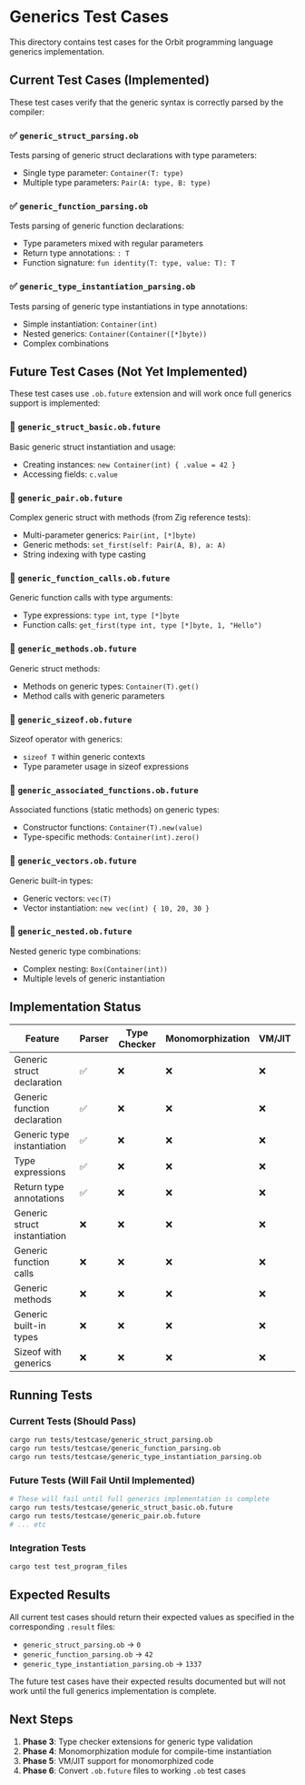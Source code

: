 # Generics Test Cases

This directory contains test cases for the Orbit programming language generics implementation.

## Current Test Cases (Implemented)

These test cases verify that the generic syntax is correctly parsed by the compiler:

### ✅ `generic_struct_parsing.ob`
Tests parsing of generic struct declarations with type parameters:
- Single type parameter: `Container(T: type)`
- Multiple type parameters: `Pair(A: type, B: type)`

### ✅ `generic_function_parsing.ob`
Tests parsing of generic function declarations:
- Type parameters mixed with regular parameters
- Return type annotations: `: T`
- Function signature: `fun identity(T: type, value: T): T`

### ✅ `generic_type_instantiation_parsing.ob`
Tests parsing of generic type instantiations in type annotations:
- Simple instantiation: `Container(int)`
- Nested generics: `Container(Container([*]byte))`
- Complex combinations

## Future Test Cases (Not Yet Implemented)

These test cases use `.ob.future` extension and will work once full generics support is implemented:

### 🔮 `generic_struct_basic.ob.future`
Basic generic struct instantiation and usage:
- Creating instances: `new Container(int) { .value = 42 }`
- Accessing fields: `c.value`

### 🔮 `generic_pair.ob.future`
Complex generic struct with methods (from Zig reference tests):
- Multi-parameter generics: `Pair(int, [*]byte)`
- Generic methods: `set_first(self: Pair(A, B), a: A)`
- String indexing with type casting

### 🔮 `generic_function_calls.ob.future`
Generic function calls with type arguments:
- Type expressions: `type int`, `type [*]byte`
- Function calls: `get_first(type int, type [*]byte, 1, "Hello")`

### 🔮 `generic_methods.ob.future`
Generic struct methods:
- Methods on generic types: `Container(T).get()`
- Method calls with generic parameters

### 🔮 `generic_sizeof.ob.future`
Sizeof operator with generics:
- `sizeof T` within generic contexts
- Type parameter usage in sizeof expressions

### 🔮 `generic_associated_functions.ob.future`
Associated functions (static methods) on generic types:
- Constructor functions: `Container(T).new(value)`
- Type-specific methods: `Container(int).zero()`

### 🔮 `generic_vectors.ob.future`
Generic built-in types:
- Generic vectors: `vec(T)`
- Vector instantiation: `new vec(int) { 10, 20, 30 }`

### 🔮 `generic_nested.ob.future`
Nested generic type combinations:
- Complex nesting: `Box(Container(int))`
- Multiple levels of generic instantiation

## Implementation Status

| Feature | Parser | Type Checker | Monomorphization | VM/JIT |
|---------|--------|--------------|------------------|--------|
| Generic struct declaration | ✅ | ❌ | ❌ | ❌ |
| Generic function declaration | ✅ | ❌ | ❌ | ❌ |
| Generic type instantiation | ✅ | ❌ | ❌ | ❌ |
| Type expressions | ✅ | ❌ | ❌ | ❌ |
| Return type annotations | ✅ | ❌ | ❌ | ❌ |
| Generic struct instantiation | ❌ | ❌ | ❌ | ❌ |
| Generic function calls | ❌ | ❌ | ❌ | ❌ |
| Generic methods | ❌ | ❌ | ❌ | ❌ |
| Generic built-in types | ❌ | ❌ | ❌ | ❌ |
| Sizeof with generics | ❌ | ❌ | ❌ | ❌ |

## Running Tests

### Current Tests (Should Pass)
```bash
cargo run tests/testcase/generic_struct_parsing.ob
cargo run tests/testcase/generic_function_parsing.ob  
cargo run tests/testcase/generic_type_instantiation_parsing.ob
```

### Future Tests (Will Fail Until Implemented)
```bash
# These will fail until full generics implementation is complete
cargo run tests/testcase/generic_struct_basic.ob.future
cargo run tests/testcase/generic_pair.ob.future
# ... etc
```

### Integration Tests
```bash
cargo test test_program_files
```

## Expected Results

All current test cases should return their expected values as specified in the corresponding `.result` files:

- `generic_struct_parsing.ob` → `0`
- `generic_function_parsing.ob` → `42`  
- `generic_type_instantiation_parsing.ob` → `1337`

The future test cases have their expected results documented but will not work until the full generics implementation is complete.

## Next Steps

1. **Phase 3**: Type checker extensions for generic type validation
2. **Phase 4**: Monomorphization module for compile-time instantiation  
3. **Phase 5**: VM/JIT support for monomorphized code
4. **Phase 6**: Convert `.ob.future` files to working `.ob` test cases
